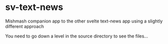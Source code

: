 # sv-text-news
Mishmash companion app to the other svelte text-news app using a slightly different approach

You need to go down a level in the source directory to see the files...
